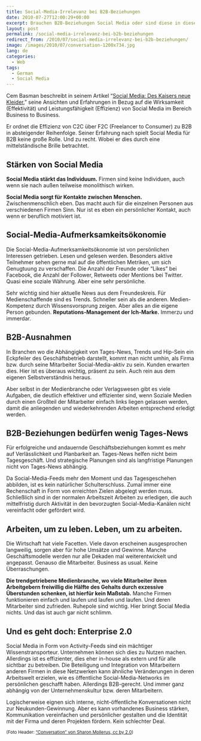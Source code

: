 ```yaml
---
title: Social-Media-Irrelevanz bei B2B-Beziehungen
date: 2010-07-27T12:00:29+00:00
excerpt: Brauchen B2B-Beziehungen Social Media oder sind diese in diesem Kontext irrelevant?
layout: post
permalink: /social-media-irrelevanz-bei-b2b-beziehungen
redirect_from: /2010/07/social-media-irrelevanz-bei-b2b-beziehungen/
image: /images/2010/07/conversation-1200x734.jpg
lang: de
categories:
  - Web
tags:
  - German
  - Social Media
---
```

Cem Basman beschreibt in seinem Artikel “[Social Media: Des Kaisers neue Kleider.](https://sprechblase.wordpress.com/2010/07/26/social-media-des-kaisers-neue-kleider/)” seine Ansichten und Erfahrungen in Bezug auf die Wirksamkeit (Effektivität) und Leistungsfähigkeit (Effizienz) von Social Media im Bereich Business to Business.

Er ordnet die Effizienz von C2C über F2C (Freelancer to Consumer) zu B2B in absteigender Reihenfolge. Seiner Erfahrung nach spielt Social Media für B2B keine große Rolle. Und zu recht. Wobei er dies durch eine mittelständische Brille betrachtet.

## Stärken von Social Media

**Social Media stärkt das Individuum.** Firmen sind keine Individuen, auch wenn sie nach außen teilweise monolithisch wirken.

**Social Media sorgt für Kontakte zwischen Menschen.** Zwischenmenschlich eben. Das macht auch für die einzelnen Personen aus verschiedenen Firmen Sinn. Nur ist es eben ein persönlicher Kontakt, auch wenn er beruflich motiviert ist.

## Social-Media-Aufmerksamkeitsökonomie

Die Social-Media-Aufmerksamkeitsökonomie ist von persönlichen Interessen getrieben. Lesen und gelesen werden. Besonders aktive Teilnehmer sehen gerne mal auf die öffentlichen Metriken, um sich Genugtuung zu verschaffen. Die Anzahl der Freunde oder “Likes” bei Facebook, die Anzahl der Follower, Retweets oder Mentions bei Twitter. Quasi eine soziale Währung. Aber eine sehr persönliche.

Sehr wichtig sind hier aktuelle News aus dem Freundeskreis. Für Medienschaffende sind es Trends. Schneller sein als die anderen. Medien-Kompetenz durch Wissensvorsprung zeigen. Aber alles an die eigene Person gebunden. **Reputations-Management der Ich-Marke.** Immerzu und immerdar.

## B2B-Ausnahmen

In Branchen wo die Abhängigkeit von Tages-News, Trends und Hip-Sein ein Eckpfeiler des Geschäftsbetrieb darstellt, kommt man nicht umhin, als Firma bzw. durch seine Mitarbeiter Social-Media-aktiv zu sein. Kunden erwarten dies. Hier ist es überaus wichtig, präsent zu sein. Auch rein aus dem eigenen Selbstverständnis heraus.

Aber selbst in der Medienbranche oder Verlagswesen gibt es viele Aufgaben, die deutlich effektiver und effizienter sind, wenn Soziale Medien durch einen Großteil der Mitarbeiter einfach links liegen gelassen werden, damit die anliegenden und wiederkehrenden Arbeiten entsprechend erledigt werden.

## B2B-Beziehungen bedürfen wenig Tages-News

Für erfolgreiche und andauernde Geschäftsbeziehungen kommt es mehr auf Verlässlichkeit und Planbarkeit an. Tages-News helfen nicht beim Tagesgeschäft. Und strategische Planungen sind als langfristige Planungen nicht von Tages-News abhängig.

Da Social-Media-Feeds mehr den Moment und das Tagesgeschehen abbilden, ist es kein natürlicher Schulterschluss. Zumal immer eine Rechenschaft in Form von erreichten Zielen abgelegt werden muss. Schließlich sind in der normalen Arbeitszeit Arbeiten zu erledigen, die auch mittelfristig durch Aktivität in den bevorzugten Social-Media-Kanälen nicht vereinfacht oder gefördert wird.

## Arbeiten, um zu leben. Leben, um zu arbeiten.

Die Wirtschaft hat viele Facetten. Viele davon erscheinen ausgesprochen langweilig, sorgen aber für hohe Umsätze und Gewinne. Manche Geschäftsmodelle werden nur alle Dekaden mal weiterentwickelt und angepasst. Genauso die Mitarbeiter. Business as usual. Keine Überraschungen.

**Die trendgetriebene Medienbranche, wo viele Mitarbeiter ihren Arbeitgebern freiwillig die Hälfte des Gehalts durch exzessive Überstunden schenken, ist hierfür kein Maßstab.** Manche Firmen funktionieren einfach und laufen und laufen und laufen. Und deren Mitarbeiter sind zufrieden. Ruhepole sind wichtig. Hier bringt Social Media nichts. Und das ist auch gar nicht schlimm.

## Und es geht doch: Enterprise 2.0

Social Media in Form von Activity-Feeds sind ein mächtiger Wissenstransporteur. Unternehmen können sich dies zu Nutzen machen. Allerdings ist es effizienter, dies eher in-house als extern und für alle sichtbar zu betreiben. Die Beteiligung und Integration von Mitarbeitern anderen Firmen in diese Netzwerken kann ähnliche Veränderungen in deren Arbeitswelt erzielen, wie es öffentliche Social-Media-Networks im persönlichen geschafft haben. Allerdings B2B-gerecht. Und immer ganz abhängig von der Unternehmenskultur bzw. deren Mitarbeitern.

Logischerweise eignen sich interne, nicht-öffentliche Konversationen nicht zur Neukunden-Gewinnung. Aber es kann vorhandenes Business stärken, Kommunikation vereinfachen und persönlicher gestalten und die Identität mit der Firma und deren Projekten fördern. Kein schlechter Deal.

<small>(Foto Header: <a href="https://www.flickr.com/photos/clairity/154640125/">“Conversation” von Sharon Mollerus, cc by 2.0</a>)</small>